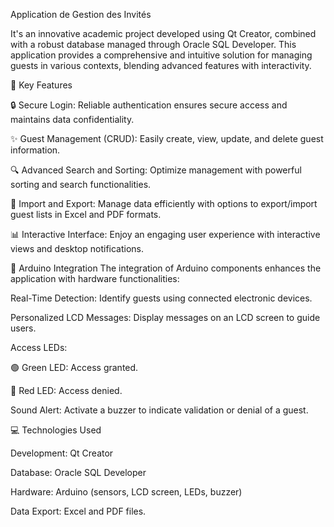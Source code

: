 Application de Gestion des Invités

It's an innovative academic project developed using Qt Creator, combined with a robust database managed through Oracle SQL Developer. 
This application provides a comprehensive and intuitive solution for managing guests in various contexts, blending advanced features with interactivity.


🌟 Key Features

🔒 Secure Login: Reliable authentication ensures secure access and maintains data confidentiality.

✨ Guest Management (CRUD): Easily create, view, update, and delete guest information.

🔍 Advanced Search and Sorting: Optimize management with powerful sorting and search functionalities.

📂 Import and Export: Manage data efficiently with options to export/import guest lists in Excel and PDF formats.

📊 Interactive Interface: Enjoy an engaging user experience with interactive views and desktop notifications.


🤖 Arduino Integration 
The integration of Arduino components enhances the application with hardware functionalities:

Real-Time Detection: Identify guests using connected electronic devices.

Personalized LCD Messages: Display messages on an LCD screen to guide users.

Access LEDs:

🟢 Green LED: Access granted.

🔴 Red LED: Access denied.

Sound Alert: Activate a buzzer to indicate validation or denial of a guest.

💻 Technologies Used

Development: Qt Creator

Database: Oracle SQL Developer

Hardware: Arduino (sensors, LCD screen, LEDs, buzzer)

Data Export: Excel and PDF files.
